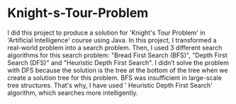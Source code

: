 # Knight-s-Tour-Problem

  I did this project to produce a solution for 'Knight's Tour Problem' in 'Artificial Intelligence' course using Java. In this project, I transformed a real-world problem into a search problem. Then, I used 3 different search algorithms for this search problem: "Bread First Search (BFS)", "Depth First Search (DFS)" and "Heuristic Depth First Search". I didn’t solve the problem with DFS because the solution is the tree at the bottom of the tree when we create a solution tree for this problem. BFS was insufficient in large-scale tree structures. That's why, I have used ' Heuristic Depth First Search' algorithm, which searches more intelligently.
